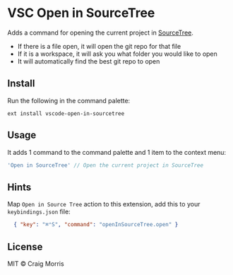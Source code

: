 # VSC Open in SourceTree

Adds a command for opening the current project in [SourceTree](https://www.sourcetreeapp.com/).

- If there is a file open, it will open the git repo for that file
- If it is a workspace, it will ask you what folder you would like to open
- It will automatically find the best git repo to open

## Install

Run the following in the command palette:

```shell
ext install vscode-open-in-sourcetree
```

## Usage

It adds 1 command to the command palette and 1 item to the context menu:

```js
'Open in SourceTree' // Open the current project in SourceTree
```

## Hints

Map `Open in Source Tree` action to this extension, add this to your `keybindings.json` file:

```json
  { "key": "⌘⌃S", "command": "openInSourceTree.open" }
``````

## License

MIT © Craig Morris
